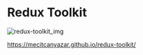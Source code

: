 # Redux Toolkit



![redux-toolkit_img](https://user-images.githubusercontent.com/102905078/189540951-634e1ba0-7aed-4a75-9248-e17b980e7220.png)

https://mecitcanyazar.github.io/redux-toolkit/
